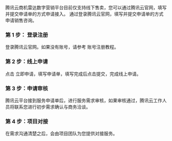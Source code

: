 腾讯云商机雷达数字营销平台目前仅支持线下售卖，您可以通过腾讯云官网，填写并提交申请单的方式申请接入。
通过登录腾讯云官网，填写并提交申请单的方式申请销售咨询。

### 第 1 步： 登录注册
登录腾讯云官网。如果没有账号，请参考 账号注册教程。
### 第 2 步：线上申请
点击 立即申请，填写申请单，填写完成后点击提交，完成线上申请。
### 第 3 步：申请审核
腾讯云平台接到服务申请单后，进行服务需求审核，如果审核通过，腾讯云工作人员将联系您进行初步需求确认与商务洽谈。
### 第 4 步：项目对接
在需求沟通清楚之后，会由项目团队为您提供对接服务。
